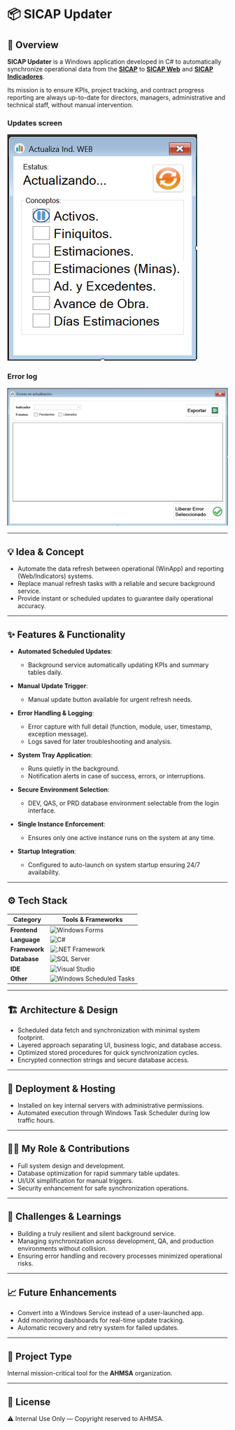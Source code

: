 # 📦 SICAP Updater

## 🧭 Overview
**SICAP Updater** is a Windows application developed in C# to automatically synchronize operational data from the [**SICAP**](https://github.com/HermiloOrtega/SICAP) to [**SICAP Web**](https://github.com/HermiloOrtega/SICAP-Web) and [**SICAP Indicadores**](https://github.com/HermiloOrtega/SICAP-Indicators).

Its mission is to ensure KPIs, project tracking, and contract progress reporting are always up-to-date for directors, managers, administrative and technical staff, without manual intervention.

### Updates screen
![Screenshot](./assets/1.png)

### Error log
![Screenshot](./assets/2.png)

---

## 💡 Idea & Concept
- Automate the data refresh between operational (WinApp) and reporting (Web/Indicators) systems.
- Replace manual refresh tasks with a reliable and secure background service.
- Provide instant or scheduled updates to guarantee daily operational accuracy.

---

## ✨ Features & Functionality
- **Automated Scheduled Updates**:
  - Background service automatically updating KPIs and summary tables daily.
  
- **Manual Update Trigger**:
  - Manual update button available for urgent refresh needs.

- **Error Handling & Logging**:
  - Error capture with full detail (function, module, user, timestamp, exception message).
  - Logs saved for later troubleshooting and analysis.

- **System Tray Application**:
  - Runs quietly in the background.
  - Notification alerts in case of success, errors, or interruptions.

- **Secure Environment Selection**:
  - DEV, QAS, or PRD database environment selectable from the login interface.

- **Single Instance Enforcement**:
  - Ensures only one active instance runs on the system at any time.

- **Startup Integration**:
  - Configured to auto-launch on system startup ensuring 24/7 availability.

---

## ⚙️ Tech Stack
| Category     | Tools & Frameworks |
|--------------|--------------------|
| **Frontend** | ![Windows Forms](https://img.shields.io/badge/Windows%20Forms-0078D7?logo=windows&logoColor=white&style=for-the-badge) |
| **Language** | ![C#](https://img.shields.io/badge/C%23-239120?logo=c-sharp&logoColor=white&style=for-the-badge) |
| **Framework**| ![.NET Framework](https://img.shields.io/badge/.NET%20Framework-512BD4?logo=.net&logoColor=white&style=for-the-badge) |
| **Database** | ![SQL Server](https://img.shields.io/badge/SQL%20Server-CC2927?logo=microsoft-sql-server&logoColor=white&style=for-the-badge) |
| **IDE**      | ![Visual Studio](https://img.shields.io/badge/Visual%20Studio-5C2D91?logo=visual-studio&logoColor=white&style=for-the-badge) |
| **Other**    | ![Windows Scheduled Tasks](https://img.shields.io/badge/Windows%20Scheduled%20Tasks-0078D4?logo=windows&logoColor=white&style=for-the-badge) |

---

## 🏗 Architecture & Design
- Scheduled data fetch and synchronization with minimal system footprint.
- Layered approach separating UI, business logic, and database access.
- Optimized stored procedures for quick synchronization cycles.
- Encrypted connection strings and secure database access.

---

## 🚀 Deployment & Hosting
- Installed on key internal servers with administrative permissions.
- Automated execution through Windows Task Scheduler during low traffic hours.

---

## 🧑‍💻 My Role & Contributions
- Full system design and development.
- Database optimization for rapid summary table updates.
- UI/UX simplification for manual triggers.
- Security enhancement for safe synchronization operations.

---

## 🧗 Challenges & Learnings
- Building a truly resilient and silent background service.
- Managing synchronization across development, QA, and production environments without collision.
- Ensuring error handling and recovery processes minimized operational risks.

---

## 📈 Future Enhancements
- Convert into a Windows Service instead of a user-launched app.
- Add monitoring dashboards for real-time update tracking.
- Automatic recovery and retry system for failed updates.

---

## 🤝 Project Type
Internal mission-critical tool for the **AHMSA** organization.

---

## 🪪 License
⚠️ Internal Use Only — Copyright reserved to AHMSA.
